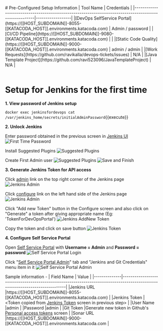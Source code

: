 <br/>
<br/>
# Pre-Configured Setup Information
|           Tool Name                                                                                     |   Credentials    |
|---------------------------------------------------------------------------------------------------------|------------------|
|[DevOps SelfService Portal](https://[[HOST_SUBDOMAIN]]-8055-[[KATACODA_HOST]].environments.katacoda.com) | Admin / password |
|[CI/CD Pipeline](https://[[HOST_SUBDOMAIN]]-9080-[[KATACODA_HOST]].environments.katacoda.com)            | <Setup Later>    |
|[Static Code Quality](https://[[HOST_SUBDOMAIN]]-9000-[[KATACODA_HOST]].environments.katacoda.com)       | admin / admin    |
|[Work Requests](https://github.com/ravikalla/devops-tickets/issues)                                      | N/A              |
|[Java Template Project](https://github.com/ravi523096/JavaTemplateProject)                               | N/A              |
<br/>
<br/>

# Setup for Jenkins for the first time

**1. View password of Jenkins setup**

``docker exec jenkinsfordevops cat /var/jenkins_home/secrets/initialAdminPassword``{{execute}}

**2. Unlock Jenkins**

Enter password obtained in the previous screen in [Jenkins UI](https://[[HOST_SUBDOMAIN]]-9080-[[KATACODA_HOST]].environments.katacoda.com)
![First Time Password](/ravi_kalla/scenarios/displaying-images/assets/JenkinsFirstTimeScreen.png)

Install Suggested Plugins
![Suggested Plugins](/ravi_kalla/scenarios/displaying-images/assets/InstallPlugins.png)

Create First Admin user
![Suggested Plugins](/ravi_kalla/scenarios/displaying-images/assets/create-admin-user.png)
![Save and Finish](/ravi_kalla/scenarios/displaying-images/assets/save-and-finish.png)

**3. Generate Jenkins Token for API access**

Click [admin](https://[[HOST_SUBDOMAIN]]-9080-[[KATACODA_HOST]].environments.katacoda.com/user/admin) link on the top right corner of the Jenkins page
![Jenkins Admin](/ravi_kalla/scenarios/displaying-images/assets/jenkins-admin.png)

Click [configure](https://[[HOST_SUBDOMAIN]]-9080-[[KATACODA_HOST]].environments.katacoda.com/user/admin/configure) link on the left hand side of the Jenkins page
![Jenkins Admin](/ravi_kalla/scenarios/displaying-images/assets/jenkins-configure.png)

Click "Add new Token" button in the Configure screen and also click on "Generate" a token after giving appropriate name (Eg: 'TokenForDevOpsPortal')
![Jenkins AddNew Token](/ravi_kalla/scenarios/displaying-images/assets/jenkins-add-new-token.png)

Copy the token and click on save button
![Jenkins Token](/ravi_kalla/scenarios/displaying-images/assets/jenkins-token.png)

**4. Configure Self Service Portal**

Open [Self Service Portal](https://[[HOST_SUBDOMAIN]]-8055-[[KATACODA_HOST]].environments.katacoda.com) with <b>Username = Admin</b> and <b>Password = password</b>
![Self Service Portal Login](/ravi_kalla/scenarios/displaying-images/assets/self-service-portal-login.png)

Click "[Self Service Portal Admin](https://[[HOST_SUBDOMAIN]]-8055-[[KATACODA_HOST]].environments.katacoda.com)" tab and "Jenkins and Git Credentials" menu item in it
![Self Service Portal Admin](/ravi_kalla/scenarios/displaying-images/assets/self-service-portal-admin.png)

Sample information -
| Field Name   |   Value                                                                                                                       |
|--------------|-------------------------------------------------------------------------------------------------------------------------------|
|Jenkins URL   |https://[[HOST_SUBDOMAIN]]-8055-[[KATACODA_HOST]].environments.katacoda.com)                                                   |
|Jenkins Token |<Token copied from [Jenkins Token](/ravi_kalla/scenarios/displaying-images/assets/jenkins-token.png) screen in previous step>  |
|User Name     |admin                                                                                                                          |
|Password      |admin                                                                                                                          |
|Git Token     |Generate new token in Github's [Personal access tokens](https://github.com/settings/tokens/new) screen                         |
|Sonar URL     |https://[[HOST_SUBDOMAIN]]-9000-[[KATACODA_HOST]].environments.katacoda.com                                                    |